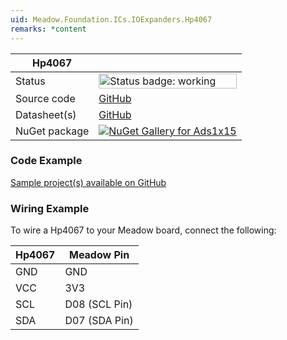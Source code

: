```yaml
---
uid: Meadow.Foundation.ICs.IOExpanders.Hp4067
remarks: *content
---
```


| Hp4067 | |
|--------|--------|
| Status | <img src="https://img.shields.io/badge/Working-brightgreen" style="width: auto; height: -webkit-fill-available;" alt="Status badge: working" /> |
| Source code | [GitHub](https://github.com/WildernessLabs/Meadow.Foundation/tree/main/Source/Meadow.Foundation.Peripherals/ICs.IOExpanders.AnalogMux) |
| Datasheet(s) | [GitHub](https://github.com/WildernessLabs/Meadow.Foundation/tree/main/Source/Meadow.Foundation.Peripherals/ICs.IOExpanders.AnalogMux/Datasheet) |
| NuGet package | <a href="https://www.nuget.org/packages/Meadow.Foundation.ICs.IOExpanders.AnalogMux/" target="_blank"><img src="https://img.shields.io/nuget/v/Meadow.Foundation.ICs.IOExpanders.AnalogMux.svg?label=Meadow.Foundation.ICs.IOExpanders.AnalogMux" alt="NuGet Gallery for Ads1x15" /></a> |

### Code Example

[Sample project(s) available on GitHub]()

### Wiring Example

To wire a Hp4067 to your Meadow board, connect the following:

| Hp4067  | Meadow Pin    |
|---------|---------------|
| GND     | GND           |
| VCC     | 3V3           |
| SCL     | D08 (SCL Pin) |
| SDA     | D07 (SDA Pin) |
